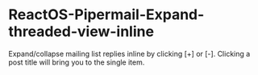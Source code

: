 # ReactOS-Pipermail-Expand-threaded-view-inline
Expand/collapse mailing list replies inline by clicking [+] or [-]. Clicking a post title will bring you to the single item.
